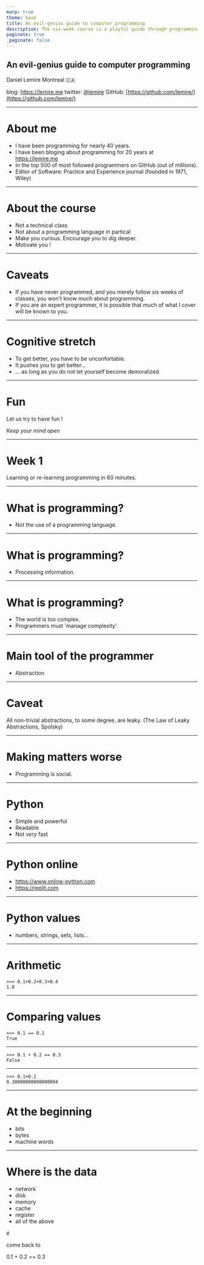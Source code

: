 ```yaml
---
marp: true
theme: base
title: An evil-genius guide to computer programming
description: The six-week course is a playful guide through programming. If you have never programmed before, this course should motivate you to go further. If you are an experienced programmer, this course might help you get excited again. In this course, I will explain how programming can make you smarter. I will show how programming allows you to automate web access and find hidden treasures. I will show how programming can make you more creative and help you change the world.
paginate: true
_paginate: false
---
```



## <!--fit--> An evil-genius guide to computer programming



Daniel Lemire 
Montreal :canada: 

blog: https://lemire.me 
twitter: [@lemire](https://twitter.com/lemire)
GitHub: [https://github.com/lemire/](https://github.com/lemire/)

---
# About me

- I have been programming for nearly 40 years.
- I have been bloging about programming for 20 years at https://lemire.me 
- In the top 500 of most followed programmers on GitHub (out of millions).
- Editor of Software: Practice and Experience journal (founded in 1971, Wiley)


---
# About the course

- Not a technical class
- Not about a programming language in partical
- Make you curious. Encourage you to dig deeper.
- Motivate you !

---
# Caveats

- If you have never programmed, and you merely follow six weeks of classes, you won't know much about programming.
- If you are an expert programmer, it is possible that much of what I cover will be known to you.


---
# Cognitive stretch

- To get better, you have to be unconfortable.
- It pushes you to get better...
- ... as long as you do not let yourself become demoralized.

---
# Fun

Let us try to have fun !

*Keep your mind open*



---
# Week 1

Learning or re-learning programming in 60 minutes.

---
# What is programming?

- Not the use of a programming language.

---
# What is programming?

- Processing information.


---
# What is programming?

- The world is too complex.
- Programmers must 'manage complexity'.

---
# Main tool of the programmer

- Abstraction

---

# Caveat

All non-trivial abstractions, to some degree, are leaky.
(The Law of Leaky Abstractions, Spolsky)


---
# Making matters worse

- Programming is social.


---
# Python

- Simple and powerful
- Readable
- Not *very* fast

---
# Python online

- https://www.online-python.com
- https://replit.com

---
# Python values

- numbers, strings, sets, lists...

---

# Arithmetic

```
>>> 0.1+0.2+0.3+0.4
1.0
```

---

# Comparing values

```
>>> 0.1 == 0.1
True
```

---

```
>>> 0.1 + 0.2 == 0.3
False
```

---

```
>>> 0.1+0.2
0.30000000000000004
```

---
# At the beginning

- bits
- bytes
- machine words 


---
# Where is the data

- network
- disk
- memory
- cache
- register
- all of the above 


é

come back to

0.1 + 0.2 == 0.3